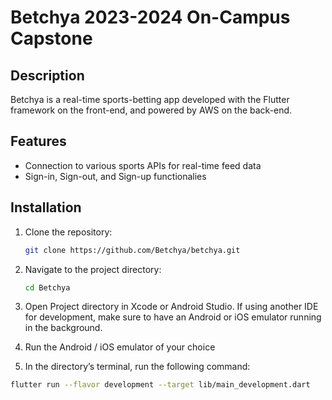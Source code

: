 # Betchya 2023-2024 On-Campus Capstone

## Description

Betchya is a real-time sports-betting app developed with the Flutter framework on the front-end, and powered by AWS on the back-end.

## Features

-  Connection to various sports APIs for real-time feed data
-  Sign-in, Sign-out, and Sign-up functionalies

## Installation

1. Clone the repository:
    ```bash
    git clone https://github.com/Betchya/betchya.git
    ```
2. Navigate to the project directory:
    ```bash
    cd Betchya
    ```
3. Open Project directory in Xcode or Android Studio. If using another IDE for development, make sure to have an Android or iOS emulator running in the background.

4. Run the Android / iOS emulator of your choice

5. In the directory’s terminal, run the following command:
```bash
flutter run --flavor development --target lib/main_development.dart
```
